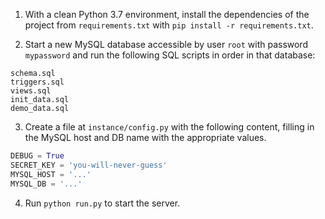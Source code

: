 1. With a clean Python 3.7 environment, install the dependencies of the project from `requirements.txt` with `pip install -r requirements.txt`.

2. Start a new MySQL database accessible by user `root` with password `mypassword` and run the following SQL scripts in order in that database:
```
schema.sql
triggers.sql
views.sql
init_data.sql
demo_data.sql
```

3. Create a file at `instance/config.py` with the following content, filling in the MySQL host and DB name with the appropriate values.
```Python
DEBUG = True
SECRET_KEY = 'you-will-never-guess'
MYSQL_HOST = '...'
MYSQL_DB = '...'
```

4. Run `python run.py` to start the server.
